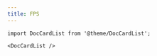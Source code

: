 ```yaml
---
title: FPS
---
```


```mdx-code-block
import DocCardList from '@theme/DocCardList';

<DocCardList />
```
